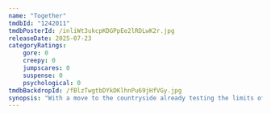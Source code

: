 ```yaml
---
name: "Together"
tmdbId: "1242011"
tmdbPosterId: /inliWt3ukcpKDGPpEe2lRDLwK2r.jpg
releaseDate: 2025-07-23
categoryRatings:
    gore: 0
    creepy: 0
    jumpscares: 0
    suspense: 0
    psychological: 0
tmdbBackdropId: /fBlzTwgtbDYkDKlhnPu69jHfVGy.jpg
synopsis: "With a move to the countryside already testing the limits of a couple's relationship, a supernatural encounter begins an extreme transformation of their love, their lives, and their flesh."
---
```

